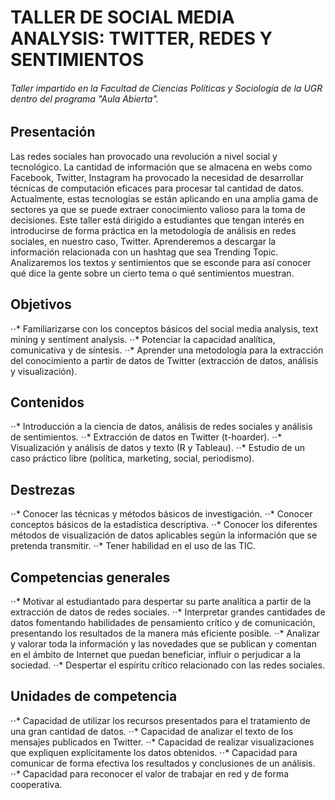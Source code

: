 # TALLER DE SOCIAL MEDIA ANALYSIS: TWITTER, REDES Y SENTIMIENTOS
###### Taller impartido en la Facultad de Ciencias Políticas y Sociología de la UGR dentro del programa "Aula Abierta".



## Presentación 

Las redes sociales han provocado una revolución a nivel social y
tecnológico. La cantidad de información que se almacena en webs como Facebook,
Twitter, Instagram ha provocado la necesidad de desarrollar técnicas de computación
eficaces para procesar tal cantidad de datos. Actualmente, estas tecnologías se están
aplicando en una amplia gama de sectores ya que se puede extraer conocimiento
valioso para la toma de decisiones. Este taller está dirigido a estudiantes que tengan
interés en introducirse de forma práctica en la metodología de análisis en redes
sociales, en nuestro caso, Twitter. Aprenderemos a descargar la información
relacionada con un hashtag que sea Trending Topic. Analizaremos los textos y
sentimientos que se esconde para así conocer qué dice la gente sobre un cierto tema
o qué sentimientos muestran.

## Objetivos
⋅⋅* Familiarizarse con los conceptos básicos del social media analysis, text mining y
sentiment analysis.
⋅⋅* Potenciar la capacidad analítica, comunicativa y de síntesis.
⋅⋅* Aprender una metodología para la extracción del conocimiento a partir de datos de
Twitter (extracción de datos, análisis y visualización).

## Contenidos
⋅⋅* Introducción a la ciencia de datos, análisis de redes sociales y análisis de
sentimientos.
⋅⋅* Extracción de datos en Twitter (t-hoarder).
⋅⋅* Visualización y análisis de datos y texto (R y Tableau).
⋅⋅* Estudio de un caso práctico libre (política, marketing, social, periodismo).

## Destrezas
⋅⋅* Conocer las técnicas y métodos básicos de investigación.
⋅⋅* Conocer conceptos básicos de la estadística descriptiva.
⋅⋅* Conocer los diferentes métodos de visualización de datos aplicables según la
información que se pretenda transmitir.
⋅⋅* Tener habilidad en el uso de las TIC.

## Competencias generales
⋅⋅* Motivar al estudiantado para despertar su parte analítica a partir de la extracción de
datos de redes sociales.
⋅⋅* Interpretar grandes cantidades de datos fomentando habilidades de pensamiento
crítico y de comunicación, presentando los resultados de la manera más eficiente
posible.
⋅⋅* Analizar y valorar toda la información y las novedades que se publican y comentan
en el ámbito de Internet que puedan beneficiar, influir o perjudicar a la sociedad.
⋅⋅* Despertar el espíritu crítico relacionado con las redes sociales.

## Unidades de competencia
⋅⋅* Capacidad de utilizar los recursos presentados para el tratamiento de una gran
cantidad de datos.
⋅⋅* Capacidad de analizar el texto de los mensajes publicados en Twitter.
⋅⋅* Capacidad de realizar visualizaciones que expliquen explícitamente los datos
obtenidos.
⋅⋅* Capacidad para comunicar de forma efectiva los resultados y conclusiones de un
análisis.
⋅⋅* Capacidad para reconocer el valor de trabajar en red y de forma cooperativa. 
